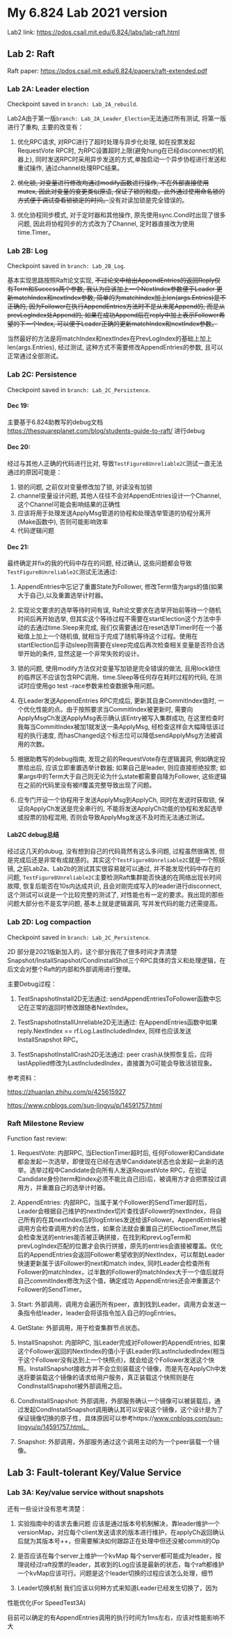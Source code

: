 # My 6.824 Lab 2021 version
Lab2 link: https://pdos.csail.mit.edu/6.824/labs/lab-raft.html

## Lab 2: Raft
Raft paper: https://pdos.csail.mit.edu/6.824/papers/raft-extended.pdf

### Lab 2A: Leader election
Checkpoint saved in `branch: Lab_2A_rebuild`.

Lab2A由于第一版`branch: Lab_2A_Leader_Election`无法通过所有测试, 将第一版进行了重构, 主要的改变有：

1. 优化RPC请求, 对RPC进行了超时处理与异步化处理, 如在投票发起RequestVote RPC时, 为RPC设置超时上限(避免hung在已经disconnect的机器上), 同时发送RPC时采用异步发送的方式,单独启动一个异步协程进行发送和重试操作, 通过channel处理RPC结果。
   
2. ~~优化锁, 对变量进行修改均通过modify函数进行操作, 不在外部直接使用mutex, 因此对变量的变更类似原语, 保证了锁的粒度。此外通过使用命名锁的方式便于调试查看锁锁定的时间。~~没有对读加锁是完全错误的。

3. 优化协程同步模式, 对于定时器和其他操作, 原先使用sync.Cond时出现了很多问题, 因此将协程同步的方式改为了Channel, 定时器直接改为使用time.Timer。

### Lab 2B: Log
Checkpoint saved in `branch: Lab_2B_Log`.

基本实现思路按照Raft论文实现, ~~不过论文中给出AppendEntries的返回Reply仅有Term和Success两个参数, 我认为应该加上一个NextIndex参数便于Leader
更新matchIndex和nextIndex参数, 简单的为matchIndex加上len(args.Entries)是不正确的, 因为Follower在执行AppendEntries方法时不是从末尾Append的, 而是从
prevLogIndex处Append的, 如果在成功Append后在reply中加上表示Follower希望的下一个Index, 可以便于Leader正确的更新matchIndex和nextIndex参数。~~

当然最好的方法是将matchIndex和nextIndex在PrevLogIndex的基础上加上len(args.Entries), 经过测试, 这种方式不需要修改AppendEntries的参数, 且可以正常通过全部测试。

### Lab 2C: Persistence
Checkpoint saved in `branch: Lab_2C_Persistence`.

#### Dec 19:
主要基于6.824助教写的debug文档 https://thesquareplanet.com/blog/students-guide-to-raft/ 进行debug

#### Dec 20:
经过与其他人正确的代码进行比对, 导致`TestFigure8Unreliable2C`测试一直无法通过的原因可能是：
1. 锁的问题, 之前仅对变量修改加了锁, 对读没有加锁
2. channel变量设计问题, 其他人往往不会对AppendEntries设计一个Channel, 这个Channel可能会影响结果的正确性
3. 应该将用于处理发送ApplyMsg管道的协程和处理选举管道的协程分离开(Make函数中), 否则可能影响效率
4. 代码逻辑问题

#### Dec 21:
最终确定并fix的我的代码中存在的问题, 经过确认, 这些问题都会导致`TestFigure8Unreliable2C`测试无法通过:

1. AppendEntries中忘记了重置State为Follower, 修改Term值为args的值(如果大于自己),以及重置选举计时器。

2. 实现论文要求的选举等待时间有误, Raft论文要求在选举开始前等待一个随机时间后再开始选举, 但其实这个等待过程不需要在startElection这个方法中手动的去通过time.Sleep来完成, 我们仅需要通过在reset选举Timer时在一个基础值上加上一个随机值, 就相当于完成了随机等待这个过程。使用在startElection后手动sleep则需要在sleep完成后再次检查相关变量是否符合选举开始的条件, 显然这是一个非常失败的设计。

3. 锁的问题, 使用modify方法仅对变量写加锁是完全错误的做法, 且用lock锁住的临界区不应该包含RPC调用、time.Sleep等任何存在耗时过程的代码, 在测试时应使用go test -race参数来检查数据争用问题。

4. 在Leader发送AppendEntries RPC完成后, 更新其自身CommitIndex值时, 一个优化性能的点。由于按照要求当CommitIndex被更新时, 需要向ApplyMsgCh发送ApplyMsg表示确认该Entry被写入集群成功, 在这里检查时我每当CommitIndex被加1就发送一条ApplyMsg, 经检查这样会大幅降低该过程的执行速度, 而hasChanged这个标志位可以降低sendApplyMsg方法被调用的次数。

5. 根据助教写的debug指南, 发现之前的RequestVote存在逻辑漏洞, 例如确定投票给出后, 应该立即重置选举计数器; 如果自己是leader, 则应直接拒绝投票; 如果args中的Term大于自己则无论为什么state都需要自降为Follower, 这些逻辑在之前的代码里没有被if覆盖完整导致出现了问题。

6. 应专门开设一个协程用于发送ApplyMsg到ApplyCh, 同时在发送时获取锁, 保证向ApplyCh发送是完全串行的, 不能将发送ApplyCh功能的协程和发起选举或投票的协程混用, 否则会导致ApplyMsg发送不及时而无法通过测试。

#### Lab2C debug总结
经过这几天的dubug, 没有想到自己的代码竟然有这么多问题, 过程虽然很痛苦, 但是完成后还是非常有成就感的。其实这个`TestFigure8Unreliable2C`就是一个照妖镜, 之前Lab2a、Lab2b的测试其实很容易就可以通过, 并不能发现代码中存在的问题, `TestFigure8Unreliable2C`主要检测Raft集群能否快速的在网络出现长时间故障, 恢复后能否在10s内达成共识, 且会对刚完成写入的leader进行disconnect, 这个测试可以说是一个比较完整的测试了, 对性能也有一定的要求。我出现的那些问题大部分也不是玄学问题, 基本上就是逻辑漏洞, 写并发代码的能力还需提高。

### Lab 2D: Log compaction
Checkpoint saved in `branch: Lab_2C_Persistence`.

2D 部分是2021版新加入的，这个部分我花了很多时间才弄清楚Snapshot/InstallSnapshot/CondInstallShot三个RPC具体的含义和处理逻辑，在后文会对整个Raft的内部和外部调用进行整理。

主要Debug过程：

1. TestSnapshotInstall2D无法通过: sendAppendEntriesToFollower函数中忘记在正常的返回时修改跟随者NextIndex。

2. TestSnapshotInstallUnreliable2D无法通过: 在AppendEntries函数中如果reply.NextIndex == rf.Log.LastIncludedIndex, 同样也应该发送InstallSnapshot RPC。

3. TestSnapshotInstallCrash2D无法通过: peer crash从快照恢复后，应将lastApplied修改为LastIncludedIndex，直接置为0可能会导致活锁现象。

参考资料：

https://zhuanlan.zhihu.com/p/425615927

https://www.cnblogs.com/sun-lingyu/p/14591757.html


### Raft Milestone Review

Function fast review:

1. RequestVote: 内部RPC, 当ElectionTimer超时后, 任何Follower和Candidate都会发起一次选举，即使现在已经在选举Candidate状态也会发起一此新的选举。选举过程中Candidate会向所有人发送RequestVote RPC，在验证Candidate身份(term和index必须不能比自己旧)后，被调用方才会把票投过调用方，并重置自己的选举计时器。

2. AppendEntries: 内部RPC，当属于某个Follower的SendTimer超时后，Leader会根据自己维护的nextIndex切片查找该Follower的nextIndex，将自己所有的在其nextIndex后的logEntries发送给该Follower。AppendEntries被调用方会检查调用方的合法性，如果合法就会重置自己的ElectionTimer,然后会检查发送的entries能否被正确拼接，在找到和prevLogTerm和prevLogIndex匹配的位置才会执行拼接，原先的entries会直接被覆盖。优化后的AppendEntries会返回Follower希望收到的NextIndex，可以帮助Leader快速更新属于该Follower的next和match index, 同时Leader会检查所有Follower的matchIndex，过半数的Follower的matchIndex大于一个值后就将自己commitIndex修改为这个值，确定成功
   AppendEntries还会冲重置这个Follower的SendTimer。

3. Start: 外部调用，调用方会遍历所有peer，直到找到Leader，调用方会发送一条指令给leader，leader会将该指令加入自己的logEntries。

4. GetState: 外部调用，用于检查集群节点状态。

5. InstallSnapshot: 内部RPC, 当Leader完成对Follower的AppendEntries, 如果这个Follower返回的NextIndex的值小于该Leader的LastIncludedIndex(相当于这个Follower没有达到上一个快照点)，就会给这个Follower发送这个快照。InstallSnapshot接收方并不会立刻装载这个镜像，而是先在ApplyCh中发送将要装载这个镜像的请求给用户服务，真正装载这个快照则是在CondInstallSnapshot被外部调用之后。

6. CondInstallSnapshot: 外部调用，外部服务确认一个镜像可以被装载后，通过发起CondInstallSnapshot调用确认其可以安装这个镜像，这个设计是为了保证镜像切换的原子性，具体原因可以参考https://www.cnblogs.com/sun-lingyu/p/14591757.html。

7. Snapshot: 外部调用，外部服务通过这个调用主动的为一个peer装载一个镜像。


## Lab 3: Fault-tolerant Key/Value Service

### Lab 3A: Key/value service without snapshots

还有一些设计没有思考清楚：

1. 实验指南中的请求去重问题
应该是通过版本号机制解决，靠leader维护一个versionMap，对应每个client发送请求的版本进行维护，在applyCh返回确认后就为其版本号++，但需要解决如何跟踪正在处理中但还没被commit的Op

2. 是否应该在每个server上维护一个kvMap
每个server都可能成为leader，按理说经过raft投票的leader，其收到的Log应该是最新的状态，每个raft都维护一个kvMap应该可行。问题是这个leader切换的过程应该怎么处理，细节
   
3. Leader切换机制
我们应该以何种方式来知道Leader已经发生切换了，因为
   
性能优化(For SpeedTest3A)

目前可以确定的有AppendEntries调用的执行时间为1ms左右，应该对性能影响不大